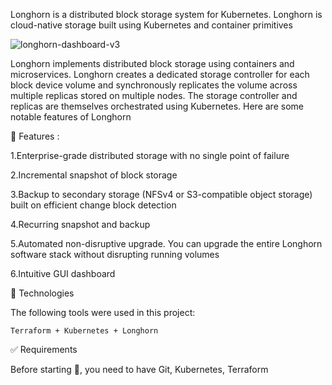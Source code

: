 Longhorn is a distributed block storage system for Kubernetes. Longhorn is cloud-native storage built using Kubernetes and container primitives

![longhorn-dashboard-v3](https://github.com/longhorn/longhorn/blob/master/longhorn-ui.png)


Longhorn implements distributed block storage using containers and microservices. Longhorn creates a dedicated storage controller for each block device volume and synchronously replicates the volume across multiple replicas stored on multiple nodes. The storage controller and replicas are themselves orchestrated using Kubernetes. Here are some notable features of Longhorn

 
🎯 Features :

1.Enterprise-grade distributed storage with no single point of failure

2.Incremental snapshot of block storage

3.Backup to secondary storage (NFSv4 or S3-compatible object storage) built on efficient change block detection

4.Recurring snapshot and backup

5.Automated non-disruptive upgrade. You can upgrade the entire Longhorn software stack without disrupting running volumes

6.Intuitive GUI dashboard




🚀 Technologies

The following tools were used in this project:

    Terraform + Kubernetes + Longhorn



✅ Requirements

Before starting 🏁, you need to have Git, Kubernetes, Terraform

